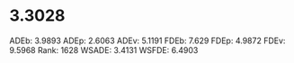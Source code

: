 # 3.3028

ADEb: 3.9893
ADEp: 2.6063
ADEv: 5.1191
FDEb: 7.629
FDEp: 4.9872
FDEv: 9.5968
Rank: 1628
WSADE: 3.4131
WSFDE: 6.4903